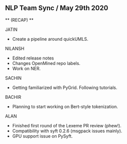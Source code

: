 ## NLP Team Sync / May 29th 2020

** (RECAP) **


JATIN
- Create a pipeline around quickUMLS.


NILANSH
- Edited release notes
- Changes OpenMined repo labels.
- Work on NER.


SACHIN
- Getting familiarized with PyGrid. Following tutorials.

BACHIR
- Planning to start working on Bert-style tokenization.

ALAN
- Finished first round of the Lexeme PR review (phew!).
- Compatibility with syft 0.2.6 (msgpack issues mainly).
- GPU support issue on PySyft.
